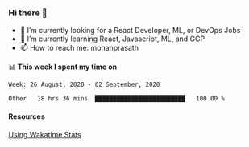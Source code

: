 ### Hi there 👋

- 🔭 I’m currently looking for a React Developer, ML, or DevOps Jobs
- 🌱 I’m currently learning React, Javascript, ML, and GCP
- 📫 How to reach me: mohanprasath

📊 **This week I spent my time on**
<!--START_SECTION:waka-->
```text
Week: 26 August, 2020 - 02 September, 2020

Other   18 hrs 36 mins  █████████████████████████   100.00 % 
```
<!--END_SECTION:waka-->

#### Resources
[Using Wakatime Stats](https://github.com/marketplace/actions/waka-readme)
